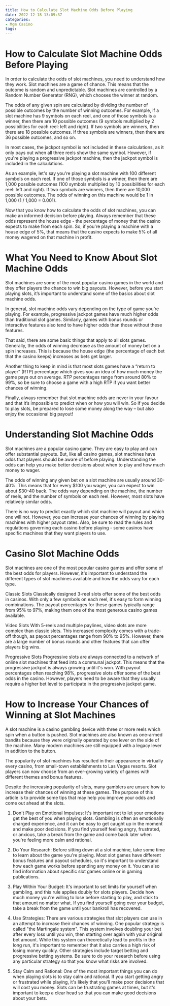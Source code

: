 ```yaml
---
title: How to Calculate Slot Machine Odds Before Playing
date: 2022-12-18 13:09:37
categories:
- Mgm Casino
tags:
---
```



#  How to Calculate Slot Machine Odds Before Playing

In order to calculate the odds of slot machines, you need to understand how they work. Slot machines are a game of chance. This means that the outcome is random and unpredictable. Slot machines are controlled by a Random Number Generator (RNG), which chooses the winner at random.

The odds of any given spin are calculated by dividing the number of possible outcomes by the number of winning outcomes. For example, if a slot machine has 9 symbols on each reel, and one of those symbols is a winner, then there are 10 possible outcomes (9 symbols multiplied by 2 possibilities for each reel: left and right). If two symbols are winners, then there are 18 possible outcomes. If three symbols are winners, then there are 36 possible outcomes, and so on.

In most cases, the jackpot symbol is not included in these calculations, as it only pays out when all three reels show the same symbol. However, if you're playing a progressive jackpot machine, then the jackpot symbol is included in the calculations.

As an example, let's say you're playing a slot machine with 100 different symbols on each reel. If one of those symbols is a winner, then there are 1,000 possible outcomes (100 symbols multiplied by 10 possibilities for each reel: left and right). If two symbols are winners, then there are 10,000 possible outcomes. The odds of winning on this machine would be 1 in 1,000 (1 / 1,000 = 0.001).

Now that you know how to calculate the odds of slot machines, you can make an informed decision before playing. Always remember that these odds represent the house edge - the percentage of money that the casino expects to make from each spin. So, if you're playing a machine with a house edge of 5%, that means that the casino expects to make 5% of all money wagered on that machine in profit.

#  What You Need to Know About Slot Machine Odds

Slot machines are some of the most popular casino games in the world and they offer players the chance to win big payouts. However, before you start playing slots, it’s important to understand some of the basics about slot machine odds.

In general, slot machine odds vary depending on the type of game you’re playing. For example, progressive jackpot games have much higher odds than traditional slot games. Similarly, games with bonus rounds or interactive features also tend to have higher odds than those without these features.

That said, there are some basic things that apply to all slots games. Generally, the odds of winning decrease as the amount of money bet on a spin increases. This is because the house edge (the percentage of each bet that the casino keeps) increases as bets get larger.

Another thing to keep in mind is that most slots games have a “return to player” (RTP) percentage which gives you an idea of how much money the game pays out on average. RTP percentages range from around 80% to 99%, so be sure to choose a game with a high RTP if you want better chances of winning.

Finally, always remember that slot machine odds are never in your favour and that it’s impossible to predict when or how you will win. So if you decide to play slots, be prepared to lose some money along the way – but also enjoy the occasional big payout!

#  Understanding Slot Machine Odds 

Slot machines are a popular casino game. They are easy to play and can offer substantial payouts. But, like all casino games, slot machines have odds that players should be aware of before playing. Understanding the odds can help you make better decisions about when to play and how much money to wager.

The odds of winning any given bet on a slot machine are usually around 30-40%. This means that for every $100 you wager, you can expect to win about $30-40 back. The odds vary depending on the machine, the number of reels, and the number of symbols on each reel. However, most slots have relatively similar odds.

There is no way to predict exactly which slot machine will payout and which one will not. However, you can increase your chances of winning by playing machines with higher payout rates. Also, be sure to read the rules and regulations governing each casino before playing - some casinos have specific machines that they want players to use.

#  Casino Slot Machine Odds 
Slot machines are one of the most popular casino games and offer some of the best odds for players. However, it's important to understand the different types of slot machines available and how the odds vary for each type.

Classic Slots
Classically designed 3-reel slots offer some of the best odds in casinos. With only a few symbols on each reel, it's easy to form winning combinations. The payout percentages for these games typically range from 95% to 97%, making them one of the most generous casino games available.

Video Slots
With 5-reels and multiple paylines, video slots are more complex than classic slots. This increased complexity comes with a trade-off though, as payout percentages range from 90% to 95%. However, there are a large number of bonus rounds and other features that can offer players big wins.

Progressive Slots
Progressive slots are always connected to a network of online slot machines that feed into a communal jackpot. This means that the progressive jackpot is always growing until it's won. With payout percentages often reaching 98%, progressive slots offer some of the best odds in the casino. However, players need to be aware that they usually require a higher bet level to participate in the progressive jackpot game.

#  How to Increase Your Chances of Winning at Slot Machines

A slot machine is a casino gambling device with three or more reels which spin when a button is pushed. Slot machines are also known as one-armed bandits because they were originally operated by one lever on the side of the machine. Many modern machines are still equipped with a legacy lever in addition to the button.

The popularity of slot machines has resulted in their appearance in virtually every casino, from small-town establishments to Las Vegas resorts. Slot players can now choose from an ever-growing variety of games with different themes and bonus features.

Despite the increasing popularity of slots, many gamblers are unsure how to increase their chances of winning at these games. The purpose of this article is to provide some tips that may help you improve your odds and come out ahead at the slots.

1) Don't Play on Emotional Impulses: It's important not to let your emotions get the best of you when playing slots. Gambling is often an emotionally charged experience, and it can be easy to get caught up in the moment and make poor decisions. If you find yourself feeling angry, frustrated, or anxious, take a break from the game and come back later when you're feeling more calm and rational.

2) Do Your Research: Before sitting down at a slot machine, take some time to learn about the game you're playing. Most slot games have different bonus features and payout schedules, so it's important to understand how each game works before spending any money on it. You can also find information about specific slot games online or in gaming publications.

3) Play Within Your Budget: It's important to set limits for yourself when gambling, and this rule applies doubly for slots players. Decide how much money you're willing to lose before starting to play, and stick to that amount no matter what. If you find yourself going over your budget, take a break from the game until your bankroll has recovered.

4) Use Strategies: There are various strategies that slot players can use in an attempt to increase their chances of winning. One popular strategy is called "the Martingale system". This system involves doubling your bet after every loss until you win, then starting over again with your original bet amount. While this system can theoretically lead to profits in the long run, it's important to remember that it also carries a high risk of losing money quickly. Other strategies include target betting and progressive betting systems. Be sure to do your research before using any particular strategy so that you know what risks are involved.

5) Stay Calm and Rational: One of the most important things you can do when playing slots is to stay calm and rational. If you start getting angry or frustrated while playing, it's likely that you'll make poor decisions that will cost you money. Slots can be frustrating games at times, but it's important to keep a clear head so that you can make good decisions about your bets.
